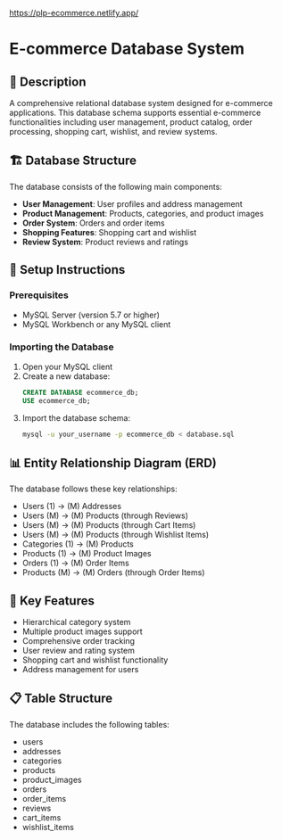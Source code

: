 https://plp-ecommerce.netlify.app/

# E-commerce Database System

## 📝 Description
A comprehensive relational database system designed for e-commerce applications. This database schema supports essential e-commerce functionalities including user management, product catalog, order processing, shopping cart, wishlist, and review systems.

## 🏗️ Database Structure
The database consists of the following main components:

- **User Management**: User profiles and address management
- **Product Management**: Products, categories, and product images
- **Order System**: Orders and order items
- **Shopping Features**: Shopping cart and wishlist
- **Review System**: Product reviews and ratings

## 🚀 Setup Instructions

### Prerequisites
- MySQL Server (version 5.7 or higher)
- MySQL Workbench or any MySQL client

### Importing the Database
1. Open your MySQL client
2. Create a new database:
   ```sql
   CREATE DATABASE ecommerce_db;
   USE ecommerce_db;
   ```
3. Import the database schema:
   ```bash
   mysql -u your_username -p ecommerce_db < database.sql
   ```

## 📊 Entity Relationship Diagram (ERD)
The database follows these key relationships:

- Users (1) → (M) Addresses
- Users (M) → (M) Products (through Reviews)
- Users (M) → (M) Products (through Cart Items)
- Users (M) → (M) Products (through Wishlist Items)
- Categories (1) → (M) Products
- Products (1) → (M) Product Images
- Orders (1) → (M) Order Items
- Products (M) → (M) Orders (through Order Items)

## 🔑 Key Features
- Hierarchical category system
- Multiple product images support
- Comprehensive order tracking
- User review and rating system
- Shopping cart and wishlist functionality
- Address management for users

## 📋 Table Structure
The database includes the following tables:
- users
- addresses
- categories
- products
- product_images
- orders
- order_items
- reviews
- cart_items
- wishlist_items


